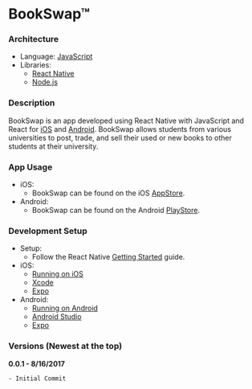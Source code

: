 # BookSwap™

### Architecture
- Language: [JavaScript](https://www.javascript.com/)
- Libraries:
    - [React Native](https://facebook.github.io/react-native/)
    - [Node.js](https://nodejs.org/en/)

### Description
BookSwap is an app developed using React Native with JavaScript and React for [iOS](https://www.apple.com/ios) and [Android](https://www.android.com/). BookSwap allows students from various universities to post, trade, and sell their used or new books to other students at their university.

### App Usage
- iOS:
    - BookSwap can be found on the iOS [AppStore](https://itunes.apple.com).
- Android:
    - BookSwap can be found on the Android [PlayStore](https://play.google.com/).
    
### Development Setup
- Setup:
    - Follow the React Native [Getting Started](https://facebook.github.io/react-native/docs/getting-started.html) guide.
- iOS:
    - [Running on iOS](https://facebook.github.io/react-native/docs/running-on-device.html)
    - [Xcode](https://developer.apple.com/xcode/)
    - [Expo](https://expo.io/)
- Android:
    - [Running on Android](https://facebook.github.io/react-native/docs/running-on-device.html)
    - [Android Studio](https://developer.android.com/studio)
    - [Expo](https://expo.io/)

### Versions (Newest at the top)
**0.0.1 - 8/16/2017**
```
- Initial Commit
```
